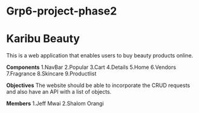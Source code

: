 # Grp6-project-phase2

# Karibu Beauty
This is a web application that enables users to buy beauty products online.

**Components**
1.NavBar
2.Popular
3.Cart
4.Details
5.Home
6.Vendors
7.Fragrance
8.Skincare
9.Productlist

**Objectives**
The website should be able to incorporate the CRUD requests and also have an API with a list of objects.

**Members**
1.Jeff Mwai
2.Shalom Orangi

